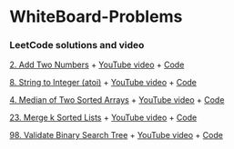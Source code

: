 # WhiteBoard-Problems

### LeetCode solutions and video
[2. Add Two Numbers](https://leetcode.com/problems/add-two-numbers/) + [YouTube video](https://youtu.be/Znl7aJOiCR0) + [Code](https://github.com/Morazajuan/WhiteBoard-Problems/blob/master/addTwoNumsFromLinkedList.java)

[8. String to Integer (atoi)](https://leetcode.com/problems/string-to-integer-atoi/) + [YouTube video](https://youtu.be/hvWx8jNEVCk) + [Code](https://github.com/Morazajuan/WhiteBoard-Problems/blob/master/StringToInt.java)

[4. Median of Two Sorted Arrays](https://leetcode.com/problems/median-of-two-sorted-arrays/) + [YouTube video](https://youtu.be/WL24V40vS-Q) + [Code](https://github.com/Morazajuan/WhiteBoard-Problems/blob/master/medianOfSortedList.java)

[23. Merge k Sorted Lists](https://leetcode.com/problems/merge-k-sorted-lists/) + [YouTube video](https://youtu.be/JslcONajyd8) + [Code](https://github.com/Morazajuan/WhiteBoard-Problems/blob/master/mergeKListsV2.java)

[98. Validate Binary Search Tree](https://leetcode.com/problems/validate-binary-search-tree/) + [YouTube video](https://youtu.be/2OQsgTu6TWg) + [Code](https://github.com/Morazajuan/WhiteBoard-Problems/blob/master/validBST.java)


